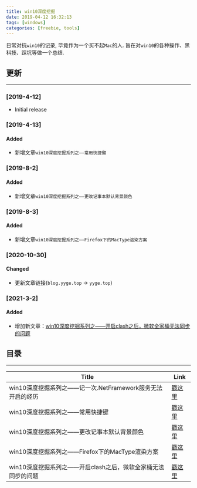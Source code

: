 ```yaml
---
title: win10深度挖掘
date: 2019-04-12 16:32:13
tags: [windows]
categories: [freebie, tools]
---
```


日常对抗`win10`的记录, 毕竟作为一个买不起`Mac`的人. 旨在对`win10`的各种操作、黑科技、踩坑等做一个总结.


<!-- more -->


## 更新

------

### [2019-4-12]

- Initial release

### [2019-4-13]

#### Added

- 新增文章`win10深度挖掘系列之——常用快捷键`

### [2019-8-2]

#### Added

- 新增文章`win10深度挖掘系列之——更改记事本默认背景颜色`

### [2019-8-3]

#### Added

- 新增文章`win10深度挖掘系列之——Firefox下的MacType渲染方案`

### [2020-10-30]

#### Changed

- 更新文章链接(`blog.yyge.top` -> `yyge.top`)

### [2021-3-2]

#### Added

- 增加新文章：[win10深度挖掘系列之——开启clash之后，微软全家桶无法同步的问题](https://yyge.top/blog/2021/03/02/win10%E6%B7%B1%E5%BA%A6%E6%8C%96%E6%8E%98%E7%B3%BB%E5%88%97%E4%B9%8B%E2%80%94%E2%80%94%E5%BC%80%E5%90%AFclash%E4%B9%8B%E5%90%8E%EF%BC%8C%E5%BE%AE%E8%BD%AF%E5%85%A8%E5%AE%B6%E6%A1%B6%E6%97%A0%E6%B3%95%E5%90%8C%E6%AD%A5%E7%9A%84%E9%97%AE%E9%A2%98/)

## 目录

------

| Title                                                      | Link                                                                                                                                                                                                                                                            |
| ---------------------------------------------------------- | --------------------------------------------------------------------------------------------------------------------------------------------------------------------------------------------------------------------------------------------------------------- |
| win10深度挖掘系列之——记一次.NetFramework服务无法开启的经历 | [戳这里](https://yyge.top/blog/2019/04/12/win10%E6%B7%B1%E5%BA%A6%E6%8C%96%E6%8E%98%E7%B3%BB%E5%88%97%E4%B9%8B%E2%80%94%E2%80%94%E8%AE%B0%E4%B8%80%E6%AC%A1NetFramework%E6%9C%8D%E5%8A%A1%E6%97%A0%E6%B3%95%E5%BC%80%E5%90%AF%E7%9A%84%E7%BB%8F%E5%8E%86/) |
| win10深度挖掘系列之——常用快捷键                            | [戳这里](https://yyge.top/blog/2019/04/13/win10%E6%B7%B1%E5%BA%A6%E6%8C%96%E6%8E%98%E7%B3%BB%E5%88%97%E4%B9%8B%E2%80%94%E2%80%94%E5%B8%B8%E7%94%A8%E5%BF%AB%E6%8D%B7%E9%94%AE/ )                                                                           |
| win10深度挖掘系列之——更改记事本默认背景颜色                | [戳这里](https://yyge.top/blog/2019/08/02/win10%E6%B7%B1%E5%BA%A6%E6%8C%96%E6%8E%98%E7%B3%BB%E5%88%97%E4%B9%8B%E2%80%94%E2%80%94%E6%9B%B4%E6%94%B9%E8%AE%B0%E4%BA%8B%E6%9C%AC%E9%BB%98%E8%AE%A4%E8%83%8C%E6%99%AF%E9%A2%9C%E8%89%B2/)                      |
| win10深度挖掘系列之——Firefox下的MacType渲染方案            | [戳这里](https://yyge.top/blog/2019/08/03/win10%E6%B7%B1%E5%BA%A6%E6%8C%96%E6%8E%98%E7%B3%BB%E5%88%97%E4%B9%8B%E2%80%94%E2%80%94Firefox%E4%B8%8B%E7%9A%84MacType%E6%B8%B2%E6%9F%93%E6%96%B9%E6%A1%88/)                                                     |
| win10深度挖掘系列之——开启clash之后，微软全家桶无法同步的问题 | [戳这里](https://yyge.top/blog/2021/03/02/win10%E6%B7%B1%E5%BA%A6%E6%8C%96%E6%8E%98%E7%B3%BB%E5%88%97%E4%B9%8B%E2%80%94%E2%80%94%E5%BC%80%E5%90%AFclash%E4%B9%8B%E5%90%8E%EF%BC%8C%E5%BE%AE%E8%BD%AF%E5%85%A8%E5%AE%B6%E6%A1%B6%E6%97%A0%E6%B3%95%E5%90%8C%E6%AD%A5%E7%9A%84%E9%97%AE%E9%A2%98/) |